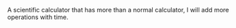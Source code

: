 A scientific calculator that has more than a normal calculator, I will add more operations with time.
